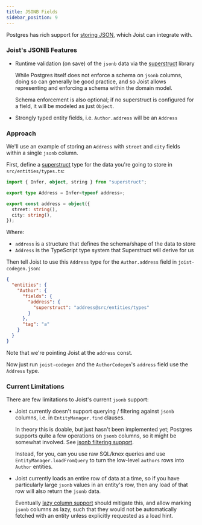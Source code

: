 ```yaml
---
title: JSONB Fields
sidebar_position: 9
---
```


Postgres has rich support for [storing JSON](https://www.postgresql.org/docs/current/datatype-json.html), which Joist can integrate with.

### Joist's JSONB Features

* Runtime validation (on save) of the `jsonb` data via the [superstruct](https://docs.superstructjs.org/) library

  While Postgres itself does not enforce a schema on `jsonb` columns, doing so can generally be good practice, and so Joist allows representing and enforcing a schema within the domain model.

  Schema enforcement is also optional; if no superstruct is configured for a field, it will be modeled as just `Object`.

* Strongly typed entity fields, i.e. `Author.address` will be an `Address`

### Approach

We'll use an example of storing an `Address` with `street` and `city` fields within a single `jsonb` column.

First, define a [superstruct](https://docs.superstructjs.org/) type for the data you're going to store in `src/entities/types.ts`:

```typescript
import { Infer, object, string } from "superstruct";

export type Address = Infer<typeof address>;

export const address = object({
  street: string(),
  city: string(),
});
```

Where:

* `address` is a structure that defines the schema/shape of the data to store
* `Address` is the TypeScript type system that Superstruct will derive for us

Then tell Joist to use this `Address` type for the `Author.address` field in `joist-codegen.json`: 

```json
{
  "entities": {
    "Author": {
      "fields": {
        "address": {
          "superstruct": "address@src/entities/types"
        }
      },
      "tag": "a"
    }
  }
}
```

Note that we're pointing Joist at the `address` const.

Now just run `joist-codegen` and the `AuthorCodegen`'s `address` field use the `Address` type.

### Current Limitations

There are few limitations to Joist's current `jsonb` support:

* Joist currently doesn't support querying / filtering against `jsonb` columns, i.e. in `EntityManager.find` clauses.

  In theory this is doable, but just hasn't been implemented yet; Postgres supports quite a few operations on `jsonb` columns, so it might be somewhat involved. See [jsonb filtering support](https://github.com/stephenh/joist-ts/issues/230).

  Instead, for you, can you use raw SQL/knex queries and use `EntityManager.loadFromQuery` to turn the low-level `authors` rows into `Author` entities.

* Joist currently loads an entire row of data at a time, so if you have particularly large `jsonb` values in an entity's row, then any load of that row will also return the `jsonb` data.

  Eventually [lazy column support](https://github.com/stephenh/joist-ts/issues/178) should mitigate this, and allow marking `jsonb` columns as lazy, such that they would not be automatically fetched with an entity unless explicitly requested as a load hint.





